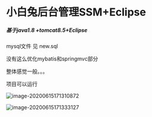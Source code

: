 # 小白兔后台管理SSM+Eclipse

##### 基于java1.8 +tomcat8.5+Eclipse

mysql文件 见 new.sql

没有这么优化mybatis和springmvc部分 

整体感觉一般。。。

项目可以运行

![image-20200615171310872](D:\GitTest\one\FirstGitTest\image-20200615171310872.png)

![image-20200615171333127](D:\GitTest\one\FirstGitTest\image-20200615171333127.png)